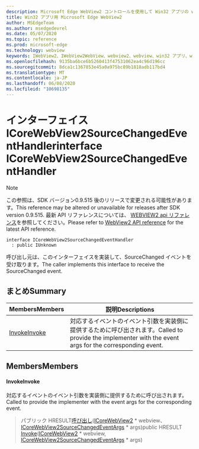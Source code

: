 ```yaml
---
description: Microsoft Edge WebView2 コントロールを使用して Win32 アプリの web コンテンツをホストする
title: Win32 アプリ用 Microsoft Edge WebView2
author: MSEdgeTeam
ms.author: msedgedevrel
ms.date: 05/07/2020
ms.topic: reference
ms.prod: microsoft-edge
ms.technology: webview
keywords: IWebView2、IWebView2WebView、webview2、webview、win32 アプリ、win32、edge、ICoreWebView2、ICoreWebView2Controller、browser control、edge html
ms.openlocfilehash: 9135ba6bce6b5260413f47531062ea4c96d196cc
ms.sourcegitcommit: 8dca1c1367853e45a0a975bc89b1818adb117bd4
ms.translationtype: MT
ms.contentlocale: ja-JP
ms.lasthandoff: 06/08/2020
ms.locfileid: "10698135"
---
```

# <span data-ttu-id="0e212-104">インターフェイス ICoreWebView2SourceChangedEventHandler</span><span class="sxs-lookup"><span data-stu-id="0e212-104">interface ICoreWebView2SourceChangedEventHandler</span></span> 

> [!NOTE]
> <span data-ttu-id="0e212-105">この参照は、SDK バージョン0.9.515 後のリリースで変更される可能性があります。</span><span class="sxs-lookup"><span data-stu-id="0e212-105">This reference may be altered or unavailable for releases after SDK version 0.9.515.</span></span> <span data-ttu-id="0e212-106">最新 API リファレンスについては、 [WEBVIEW2 api リファレンス](../../../webview2-api-reference.md)を参照してください。</span><span class="sxs-lookup"><span data-stu-id="0e212-106">Please refer to [WebView2 API reference](../../../webview2-api-reference.md) for the latest API reference.</span></span>

```
interface ICoreWebView2SourceChangedEventHandler
  : public IUnknown
```

<span data-ttu-id="0e212-107">呼び出し元は、このインターフェイスを実装して、SourceChanged イベントを受け取ります。</span><span class="sxs-lookup"><span data-stu-id="0e212-107">The caller implements this interface to receive the SourceChanged event.</span></span>

## <span data-ttu-id="0e212-108">まとめ</span><span class="sxs-lookup"><span data-stu-id="0e212-108">Summary</span></span>

 <span data-ttu-id="0e212-109">Members</span><span class="sxs-lookup"><span data-stu-id="0e212-109">Members</span></span>                        | <span data-ttu-id="0e212-110">説明</span><span class="sxs-lookup"><span data-stu-id="0e212-110">Descriptions</span></span>
--------------------------------|---------------------------------------------
[<span data-ttu-id="0e212-111">Invoke</span><span class="sxs-lookup"><span data-stu-id="0e212-111">Invoke</span></span>](#invoke) | <span data-ttu-id="0e212-112">対応するイベントのイベント引数を実装側に提供するために呼び出されます。</span><span class="sxs-lookup"><span data-stu-id="0e212-112">Called to provide the implementer with the event args for the corresponding event.</span></span>

## <span data-ttu-id="0e212-113">Members</span><span class="sxs-lookup"><span data-stu-id="0e212-113">Members</span></span>

#### <span data-ttu-id="0e212-114">Invoke</span><span class="sxs-lookup"><span data-stu-id="0e212-114">Invoke</span></span> 

<span data-ttu-id="0e212-115">対応するイベントのイベント引数を実装側に提供するために呼び出されます。</span><span class="sxs-lookup"><span data-stu-id="0e212-115">Called to provide the implementer with the event args for the corresponding event.</span></span>

> <span data-ttu-id="0e212-116">パブリック HRESULT[呼び出し](#invoke)([ICoreWebView2](icorewebview2.md) \* webview、 [ICoreWebView2SourceChangedEventArgs](icorewebview2sourcechangedeventargs.md) \* args)</span><span class="sxs-lookup"><span data-stu-id="0e212-116">public HRESULT [Invoke](#invoke)([ICoreWebView2](icorewebview2.md) \* webview, [ICoreWebView2SourceChangedEventArgs](icorewebview2sourcechangedeventargs.md) \* args)</span></span>

